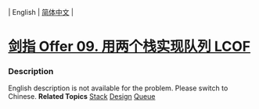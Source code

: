 | English | [简体中文](README.md) |

# [剑指 Offer 09. 用两个栈实现队列 LCOF](https://leetcode.cn/problems/yong-liang-ge-zhan-shi-xian-dui-lie-lcof)
 ### Description
English description is not available for the problem. Please switch to Chinese.
**Related Topics**  [Stack](https://leetcode.cn/tag/stack) [Design](https://leetcode.cn/tag/design) [Queue](https://leetcode.cn/tag/queue) 